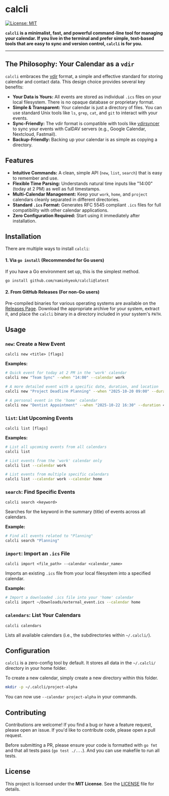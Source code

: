 # calcli

[![License: MIT](https://img.shields.io/badge/License-MIT-yellow.svg)](https://opensource.org/licenses/MIT)

**`calcli` is a minimalist, fast, and powerful command-line tool for managing your calendar. If you live in the terminal and prefer simple, text-based tools that are easy to sync and version control, `calcli` is for you.**

---

## The Philosophy: Your Calendar as a `vdir`

`calcli` embraces the [vdir](http://vdirsyncer.pimutils.org/en/stable/vdir.html) format, a simple and effective standard for storing calendar and contact data. This design choice provides several key benefits:

*   **Your Data is Yours:** All events are stored as individual `.ics` files on your local filesystem. There is no opaque database or proprietary format.
*   **Simple & Transparent:** Your calendar is just a directory of files. You can use standard Unix tools like `ls`, `grep`, `cat`, and `git` to interact with your events.
*   **Sync-Friendly:** The vdir format is compatible with tools like [vdirsyncer](https://github.com/pimutils/vdirsyncer) to sync your events with CalDAV servers (e.g., Google Calendar, Nextcloud, Fastmail).
*   **Backup-Friendly:** Backing up your calendar is as simple as copying a directory.

## Features

*   **Intuitive Commands:** A clean, simple API (`new`, `list`, `search`) that is easy to remember and use.
*   **Flexible Time Parsing:** Understands natural time inputs like "14:00" (today at 2 PM) as well as full timestamps.
*   **Multi-Calendar Management:** Keep your `work`, `home`, and `project` calendars cleanly separated in different directories.
*   **Standard `.ics` Format:** Generates RFC 5545 compliant `.ics` files for full compatibility with other calendar applications.
*   **Zero Configuration Required:** Start using it immediately after installation.

## Installation

There are multiple ways to install `calcli`:

#### 1. Via `go install` (Recommended for Go users)

If you have a Go environment set up, this is the simplest method.

```bash
go install github.com/naminhyeok/calcli@latest
```

#### 2. From GitHub Releases (For non-Go users)

Pre-compiled binaries for various operating systems are available on the [Releases Page](https://github.com/naminhyeok/calcli/releases). Download the appropriate archive for your system, extract it, and place the `calcli` binary in a directory included in your system's `PATH`.

## Usage

### `new`: Create a New Event

`calcli new <title> [flags]`

**Examples:**

```bash
# Quick event for today at 2 PM in the 'work' calendar
calcli new "Team Sync" --when "14:00" --calendar work

# A more detailed event with a specific date, duration, and location
calcli new "Project Deadline Planning" --when "2025-10-20 09:00" --duration 3h --location "Main Conference Room" --calendar work

# A personal event in the 'home' calendar
calcli new "Dentist Appointment" --when "2025-10-22 16:30" --duration 45m --calendar home
```

### `list`: List Upcoming Events

`calcli list [flags]`

**Examples:**

```bash
# List all upcoming events from all calendars
calcli list

# List events from the 'work' calendar only
calcli list --calendar work

# List events from multiple specific calendars
calcli list --calendar work --calendar home
```

### `search`: Find Specific Events

`calcli search <keyword>`

Searches for the keyword in the summary (title) of events across all calendars.

**Example:**

```bash
# Find all events related to "Planning"
calcli search "Planning"
```

### `import`: Import an `.ics` File

`calcli import <file_path> --calendar <calendar_name>`

Imports an existing `.ics` file from your local filesystem into a specified calendar.

**Example:**

```bash
# Import a downloaded .ics file into your 'home' calendar
calcli import ~/Downloads/external_event.ics --calendar home
```

### `calendars`: List Your Calendars

`calcli calendars`

Lists all available calendars (i.e., the subdirectories within `~/.calcli/`).

## Configuration

`calcli` is a zero-config tool by default. It stores all data in the `~/.calcli/` directory in your home folder.

To create a new calendar, simply create a new directory within this folder.

```bash
mkdir -p ~/.calcli/project-alpha
```

You can now use `--calendar project-alpha` in your commands.

## Contributing

Contributions are welcome! If you find a bug or have a feature request, please open an issue. If you'd like to contribute code, please open a pull request.

Before submitting a PR, please ensure your code is formatted with `go fmt` and that all tests pass (`go test ./...`). And you can use makefile to run all tests.

## License

This project is licensed under the **MIT License**. See the [LICENSE](https://opensource.org/licenses/MIT) file for details.
